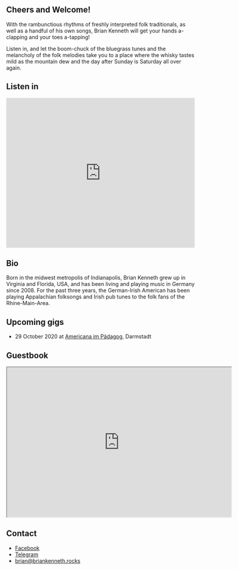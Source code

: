 ## Cheers and Welcome!

With the rambunctious rhythms of freshly interpreted folk traditionals, as well as a handful of his own songs, Brian Kenneth will get your hands a-clapping and your toes a-tapping!

Listen in, and let the boom-chuck of the bluegrass tunes and the melancholy of the folk melodies take you to a place where the whisky tastes mild as the mountain dew and the day after Sunday is Saturday all over again.

## Listen in
<iframe width="100%" height="400" scrolling="no" frameborder="no" allow="autoplay" src="https://w.soundcloud.com/player/?url=https%3A//api.soundcloud.com/playlists/1021407670&color=%23ff5500&auto_play=false&hide_related=false&show_comments=true&show_user=true&show_reposts=false&show_teaser=true&visual=true"></iframe>

## Bio
Born in the midwest metropolis of Indianapolis, Brian Kenneth grew up in Virginia and Florida, USA, and has been living and playing music in Germany since 2008. For the past three years, the German-Irish American has been playing Appalachian folksongs and Irish pub tunes to the folk fans of the Rhine-Main-Area.

## Upcoming gigs
- 29 October 2020 at [Americana im Pädagog](https://facebook.com/pages/category/Concert-Tour/Americana-im-P%C3%A4dagog-128978271026708/), Darmstadt

## Guestbook
<div markdown="0">
<iframe name="embed_readwrite" src="https://yopad.eu/p/briankenneth-365days?showControls=true&showChat=true&showLineNumbers=true&useMonospaceFont=false" width=600 height=400></iframe>
</div>

## Contact
- [Facebook](https://facebook.com/BrianKennethMusic/)
- [Telegram](https://t.me/BrianJL)
- [brian@briankenneth.rocks](mailto:brian@briankenneth.rocks)